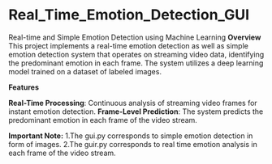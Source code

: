 # Real_Time_Emotion_Detection_GUI
Real-time and Simple Emotion Detection using Machine Learning
**Overview**
This project implements a real-time emotion detection as well as simple emotion detection system that operates on streaming video data, identifying the predominant emotion in each frame. The system utilizes a deep learning model trained on a dataset of labeled images.

**Features**

**Real-Time Processing**: Continuous analysis of streaming video frames for instant emotion detection.
**Frame-Level Prediction**: The system predicts the predominant emotion in each frame of the video stream.

**Important Note:** 
1.The gui.py corresponds to simple emotion detection in form of images.
2.The guir.py corresponds to real time emotion analysis in each frame of the video stream.
